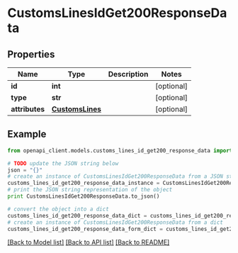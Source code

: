 # CustomsLinesIdGet200ResponseData


## Properties
Name | Type | Description | Notes
------------ | ------------- | ------------- | -------------
**id** | **int** |  | [optional] 
**type** | **str** |  | [optional] 
**attributes** | [**CustomsLines**](CustomsLines.md) |  | [optional] 

## Example

```python
from openapi_client.models.customs_lines_id_get200_response_data import CustomsLinesIdGet200ResponseData

# TODO update the JSON string below
json = "{}"
# create an instance of CustomsLinesIdGet200ResponseData from a JSON string
customs_lines_id_get200_response_data_instance = CustomsLinesIdGet200ResponseData.from_json(json)
# print the JSON string representation of the object
print CustomsLinesIdGet200ResponseData.to_json()

# convert the object into a dict
customs_lines_id_get200_response_data_dict = customs_lines_id_get200_response_data_instance.to_dict()
# create an instance of CustomsLinesIdGet200ResponseData from a dict
customs_lines_id_get200_response_data_form_dict = customs_lines_id_get200_response_data.from_dict(customs_lines_id_get200_response_data_dict)
```
[[Back to Model list]](../README.md#documentation-for-models) [[Back to API list]](../README.md#documentation-for-api-endpoints) [[Back to README]](../README.md)



